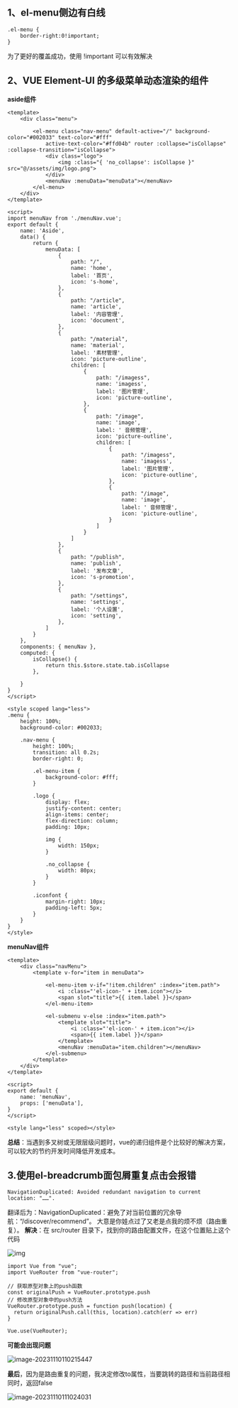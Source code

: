 ## 1、el-menu侧边有白线

```
.el-menu {
	border-right:0!important;
}
```

为了更好的覆盖成功，使用 !important 可以有效解决



## 2、VUE Element-UI 的多级菜单动态渲染的组件



**aside组件**

```vue
<template>
    <div class="menu">

        <el-menu class="nav-menu" default-active="/" background-color="#002033" text-color="#fff"
            active-text-color="#ffd04b" router :collapse="isCollapse" :collapse-transition="isCollapse">
            <div class="logo">
                <img :class="{ 'no_collapse': isCollapse }" src="@/assets/img/logo.png">
            </div>
            <menuNav :menuData="menuData"></menuNav>
        </el-menu>
    </div>
</template>
  
<script>
import menuNav from './menuNav.vue';
export default {
    name: 'Aside',
    data() {
        return {
            menuData: [
                {
                    path: "/",
                    name: 'home',
                    label: '首页',
                    icon: 's-home',
                },
                {
                    path: "/article",
                    name: 'article',
                    label: '内容管理',
                    icon: 'document',
                },
                {
                    path: "/material",
                    name: 'material',
                    label: '素材管理',
                    icon: 'picture-outline',
                    children: [
                        {
                            path: "/imagess",
                            name: 'imagess',
                            label: '图片管理',
                            icon: 'picture-outline',
                        },
                        {
                            path: "/image",
                            name: 'image',
                            label: ' 音频管理',
                            icon: 'picture-outline',
                            children: [
                                {
                                    path: "/imagess",
                                    name: 'imagess',
                                    label: '图片管理',
                                    icon: 'picture-outline',
                                },
                                {
                                    path: "/image",
                                    name: 'image',
                                    label: ' 音频管理',
                                    icon: 'picture-outline',
                                }
                            ]
                        }
                    ]
                },
                {
                    path: "/publish",
                    name: 'publish',
                    label: '发布文章',
                    icon: 's-promotion',
                },
                {
                    path: "/settings",
                    name: 'settings',
                    label: '个人设置',
                    icon: 'setting',
                },
            ]
        }
    },
    components: { menuNav },
    computed: {
        isCollapse() {
            return this.$store.state.tab.isCollapse
        },

    }
}
</script>
  
<style scoped lang="less">
.menu {
    height: 100%;
    background-color: #002033;

    .nav-menu {
        height: 100%;
        transition: all 0.2s;
        border-right: 0;

        .el-menu-item {
            background-color: #fff;
        }

        .logo {
            display: flex;
            justify-content: center;
            align-items: center;
            flex-direction: column;
            padding: 10px;

            img {
                width: 150px;
            }

            .no_collapse {
                width: 80px;
            }
        }

        .iconfont {
            margin-right: 10px;
            padding-left: 5px;
        }
    }
}
</style>
```

**menuNav组件**

```vue
<template>
    <div class="navMenu">
        <template v-for="item in menuData">
            
            <el-menu-item v-if="!item.children" :index="item.path">
                <i :class="'el-icon-' + item.icon"></i>
                <span slot="title">{{ item.label }}</span>
            </el-menu-item>

            <el-submenu v-else :index="item.path">
                <template slot="title">
                    <i :class="'el-icon-' + item.icon"></i>
                    <span>{{ item.label }}</span>
                </template>
                <menuNav :menuData="item.children"></menuNav>
            </el-submenu>
        </template>
    </div>
</template>

<script>
export default {
    name: 'menuNav',
    props: ['menuData'],
}
</script>

<style lang="less" scoped></style>
```

**总结**：当遇到多叉树或无限层级问题时，vue的递归组件是个比较好的解决方案，可以较大的节约开发时间降低开发成本。

## 3.使用el-breadcrumb面包屑重复点击会报错

```
NavigationDuplicated: Avoided redundant navigation to current location: "……".
```

翻译后为：NavigationDuplicated：避免了对当前位置的冗余导航：“/discover/recommend”。 大意是你娃点过了又老是点我的烦不烦（路由重复）。
**解决**：在 src/router 目录下，找到你的路由配置文件，在这个位置贴上这个代码

![img](https://upload-images.jianshu.io/upload_images/27424234-aa3969ae45080da2.png?imageMogr2/auto-orient/strip|imageView2/2/w/895/format/webp)

```
import Vue from "vue";
import VueRouter from "vue-router";

// 获取原型对象上的push函数
const originalPush = VueRouter.prototype.push
// 修改原型对象中的push方法
VueRouter.prototype.push = function push(location) {
  return originalPush.call(this, location).catch(err => err)
}

Vue.use(VueRouter);
```

**可能会出现问题**

![image-20231110110215447](C:\Users\Administrator\AppData\Roaming\Typora\typora-user-images\image-20231110110215447.png)

**最后**，因为是路由重复的问题，我决定修改to属性，当要跳转的路径和当前路径相同时，返回false

![image-20231110111024031](C:\Users\Administrator\AppData\Roaming\Typora\typora-user-images\image-20231110111024031.png)
